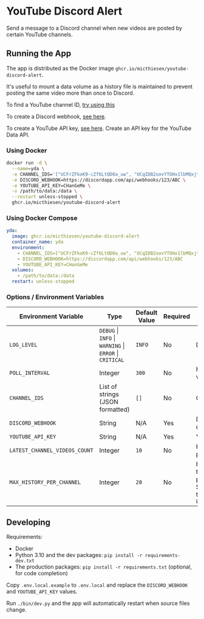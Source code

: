 # YouTube Discord Alert

Send a message to a Discord channel when new videos are posted by certain YouTube channels.

## Running the App

The app is distributed as the Docker image `ghcr.io/micthiesen/youtube-discord-alert`.

It's useful to mount a data volume as a history file is maintained to prevent posting the same video more than once to Discord.

To find a YouTube channel ID, [try using this](https://commentpicker.com/youtube-channel-id.php)

To create a Discord webhook, [see here](https://support.discord.com/hc/en-us/articles/228383668-Intro-to-Webhooks).

To create a YouTube API key, [see here](https://developers.google.com/youtube/registering_an_application). Create an API key for the YouTube Data API.

### Using Docker

```bash
docker run -d \
  --name=yda \
  -e CHANNEL_IDS='["UCFrZFkoK9-cZf6LtOD0a_uw", "UCqIDB2oovYTOHx1lbMQxjtg"]' \
  -e DISCORD_WEBHOOK=https://discordapp.com/api/webhooks/123/ABC \
  -e YOUTUBE_API_KEY=CHanGeMe \
  -v /path/to/data:/data \
  --restart unless-stopped \
  ghcr.io/micthiesen/youtube-discord-alert
```

### Using Docker Compose

```yml
yda:
  image: ghcr.io/micthiesen/youtube-discord-alert
  container_name: yda
  environment:
    - CHANNEL_IDS=["UCFrZFkoK9-cZf6LtOD0a_uw", "UCqIDB2oovYTOHx1lbMQxjtg"]
    - DISCORD_WEBHOOK=https://discordapp.com/api/webhooks/123/ABC
    - YOUTUBE_API_KEY=CHanGeMe
  volumes:
    - /path/to/data:/data
  restart: unless-stopped
```

### Options / Environment Variables

| Environment Variable | Type | Default Value | Required | Explanation |
| -------------------- | ---- | ------------- | -------- | ----------- |
| `LOG_LEVEL` | `DEBUG` \| `INFO` \| `WARNING` \| `ERROR` \| `CRITICAL` | `INFO` | No | Detail of logs |
| `POLL_INTERVAL` | Integer | `300` | No | How often to check for new videos, in seconds |
| `CHANNEL_IDS` | List of strings (JSON formatted) | `[]` | No | Channel IDs to monitor |
| `DISCORD_WEBHOOK` | String | N/A | Yes | Discord webhook for a channel |
| `YOUTUBE_API_KEY` | String | N/A | Yes | YouTube API key |
| `LATEST_CHANNEL_VIDEOS_COUNT` | Integer | `10` | No | How many videos to retrieve per channel when polling |
| `MAX_HISTORY_PER_CHANNEL` | Integer | `20` | No | How many videos to keep track of per channel (to prevent duplicate posts). Should always be greater than `LATEST_CHANNEL_VIDEOS_COUNT` |

## Developing

Requirements:

- Docker
- Python 3.10 and the dev packages: `pip install -r requirements-dev.txt`
- The production packages: `pip install -r requirements.txt` (optional, for code completion)

Copy `.env.local.example` to `.env.local` and replace the `DISCORD_WEBHOOK` and `YOUTUBE_API_KEY` values.

Run `./bin/dev.py` and the app will automatically restart when source files change.

